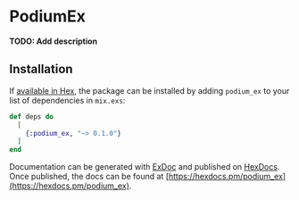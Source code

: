 # PodiumEx

**TODO: Add description**

## Installation

If [available in Hex](https://hex.pm/docs/publish), the package can be installed
by adding `podium_ex` to your list of dependencies in `mix.exs`:

```elixir
def deps do
  [
    {:podium_ex, "~> 0.1.0"}
  ]
end
```

Documentation can be generated with [ExDoc](https://github.com/elixir-lang/ex_doc)
and published on [HexDocs](https://hexdocs.pm). Once published, the docs can
be found at [https://hexdocs.pm/podium_ex](https://hexdocs.pm/podium_ex).

